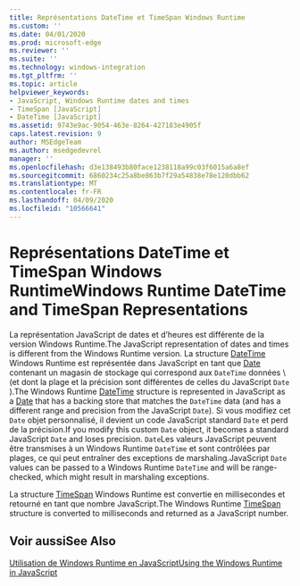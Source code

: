 ```yaml
---
title: Représentations DateTime et TimeSpan Windows Runtime
ms.custom: ''
ms.date: 04/01/2020
ms.prod: microsoft-edge
ms.reviewer: ''
ms.suite: ''
ms.technology: windows-integration
ms.tgt_pltfrm: ''
ms.topic: article
helpviewer_keywords:
- JavaScript, Windows Runtime dates and times
- TimeSpan [JavaScript]
- DateTime [JavaScript]
ms.assetid: 9743e9ac-9054-463e-8264-427183e4905f
caps.latest.revision: 9
author: MSEdgeTeam
ms.author: msedgedevrel
manager: ''
ms.openlocfilehash: d3e138493b80face1238118a99c03f6015a6a8ef
ms.sourcegitcommit: 6860234c25a8be863b7f29a54838e78e120dbb62
ms.translationtype: MT
ms.contentlocale: fr-FR
ms.lasthandoff: 04/09/2020
ms.locfileid: "10566641"
---
```

# <span data-ttu-id="44a75-102">Représentations DateTime et TimeSpan Windows Runtime</span><span class="sxs-lookup"><span data-stu-id="44a75-102">Windows Runtime DateTime and TimeSpan Representations</span></span>  

<span data-ttu-id="44a75-103">La représentation JavaScript de dates et d’heures est différente de la version Windows Runtime.</span><span class="sxs-lookup"><span data-stu-id="44a75-103">The JavaScript representation of dates and times is different from the Windows Runtime version.</span></span>  <span data-ttu-id="44a75-104">La structure [DateTime][UwpWindowsFoundationDatetime] Windows Runtime est représentée dans JavaScript en tant que [Date][MDNDate] contenant un magasin de stockage qui correspond aux `DateTime` données \ (et dont la plage et la précision sont différentes de celles du JavaScript `Date` ).</span><span class="sxs-lookup"><span data-stu-id="44a75-104">The Windows Runtime [DateTime][UwpWindowsFoundationDatetime] structure is represented in JavaScript as a [Date][MDNDate] that has a backing store that matches the `DateTime` data \(and has a different range and precision from the JavaScript `Date`\).</span></span>  <span data-ttu-id="44a75-105">Si vous modifiez cet `Date` objet personnalisé, il devient un code JavaScript standard `Date` et perd de la précision.</span><span class="sxs-lookup"><span data-stu-id="44a75-105">If you modify this custom `Date` object, it becomes a standard JavaScript `Date` and loses precision.</span></span>  <span data-ttu-id="44a75-106">`Date`Les valeurs JavaScript peuvent être transmises à un Windows Runtime `DateTime` et sont contrôlées par plages, ce qui peut entraîner des exceptions de marshaling.</span><span class="sxs-lookup"><span data-stu-id="44a75-106">JavaScript `Date` values can be passed to a Windows Runtime `DateTime` and will be range-checked, which might result in marshaling exceptions.</span></span>  

 <span data-ttu-id="44a75-107">La structure [TimeSpan][UwpWindowsFoundationTimespan] Windows Runtime est convertie en millisecondes et retourné en tant que nombre JavaScript.</span><span class="sxs-lookup"><span data-stu-id="44a75-107">The Windows Runtime [TimeSpan][UwpWindowsFoundationTimespan] structure is converted to milliseconds and returned as a JavaScript number.</span></span>  

## <span data-ttu-id="44a75-108">Voir aussi</span><span class="sxs-lookup"><span data-stu-id="44a75-108">See Also</span></span>  

[<span data-ttu-id="44a75-109">Utilisation de Windows Runtime en JavaScript</span><span class="sxs-lookup"><span data-stu-id="44a75-109">Using the Windows Runtime in JavaScript</span></span>][WindowsRuntimeJavascript]  

<!-- image links -->  

<!-- links -->  

[WindowsRuntimeJavascript]: /microsoft-edge/windows-runtime/using-the-windows-runtime-in-javascript "Utilisation de Windows Runtime en JavaScript"  

[UwpWindowsFoundationDatetime]: /uwp/api/Windows.Foundation.DateTime "Struct DateTime"  
[UwpWindowsFoundationTimespan]: /uwp/api/windows.foundation.timespan "Structure TimeSpan"  

[MDNDate]: https://developer.mozilla.org/docs/Web/JavaScript/Reference/Global_Objects/Date "Date | MDN"  
